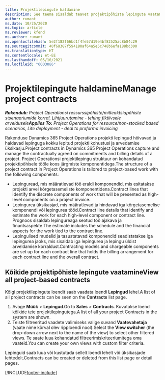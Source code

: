 ```yaml
---
title: Projektilepingute haldamine
description: See teema sisaldab teavet projektipõhiste lepingute vaatamise kohta.
author: rumant
ms.date: 10/26/2020
ms.topic: article
ms.reviewer: kfend
ms.author: rumant
ms.openlocfilehash: 5e2f182f66bd1f4fe57d19e4bf82525ac8b84c29
ms.sourcegitcommit: 40f68387f594180af64a5e5c748b6efa188bd300
ms.translationtype: HT
ms.contentlocale: et-EE
ms.lasthandoff: 05/10/2021
ms.locfileid: "6003086"
---
```

# <a name="manage-project-contracts"></a><span data-ttu-id="7fc63-103">Projektilepingute haldamine</span><span class="sxs-lookup"><span data-stu-id="7fc63-103">Manage project contracts</span></span>

<span data-ttu-id="7fc63-104">_**Rakendub:** Project Operationsi ressurssipõhiste/mitteaktsiapõhiste stsenaariumide korral,  Lihtjuurutamine - tehing fiktiivsele arveldusele_</span><span class="sxs-lookup"><span data-stu-id="7fc63-104">_**Applies To:** Project Operations for resource/non-stocked based scenarios, Lite deployment - deal to proforma invoicing_</span></span>

<span data-ttu-id="7fc63-105">Rakenduse Dynamics 365 Project Operations projekti lepingud hõivavad ja haldavad lepinguga kokku lepitud projekti kohustusi ja arvedamise üksikasju.</span><span class="sxs-lookup"><span data-stu-id="7fc63-105">Project contracts in Dynamics 365 Project Operations capture and manage the contractually agreed on commitments and billing details of a project.</span></span> <span data-ttu-id="7fc63-106">Project Operationsi projektilepingu struktuur on kohandatud projektipõhisele tööle koos järgmiste komponentidega.</span><span class="sxs-lookup"><span data-stu-id="7fc63-106">The structure of a project contract in Project Operations is tailored to project-based work with the following components:</span></span>

- <span data-ttu-id="7fc63-107">Lepinguread, mis määratlevad töö eraldi komponendid, mis esitatakse projekti arvel kõrgetasemeliste komponentidena.</span><span class="sxs-lookup"><span data-stu-id="7fc63-107">Contract lines that identify the discrete components of work that will be presented as high-level components on a project invoice.</span></span>
- <span data-ttu-id="7fc63-108">Lepingurea üksikasjad, mis määratlevad ja hindavad iga kõrgetasemelise komponendi või lepingurea tööd.</span><span class="sxs-lookup"><span data-stu-id="7fc63-108">Contract line details that identify and estimate the work for each high-level component or contract line.</span></span> <span data-ttu-id="7fc63-109">Prognoos sisaldab lepingureaga seotud töö ajakava ja finantsaspekte.</span><span class="sxs-lookup"><span data-stu-id="7fc63-109">The estimate includes the schedule and the financial aspects for the work tied to the contract line.</span></span>
- <span data-ttu-id="7fc63-110">Lepingulised mudelid ja tasustatavad komponendid seadistatakse iga lepingurea jaoks, mis sisaldab iga lepingurea ja lepingu üldist arveldamise korraldust.</span><span class="sxs-lookup"><span data-stu-id="7fc63-110">Contracting models and chargeable components are set up for each contract line that holds the billing arrangement for each contract line and the overall contract.</span></span>

## <a name="view-all-project-based-contracts"></a><span data-ttu-id="7fc63-111">Kõikide projektipõhiste lepingute vaatamine</span><span class="sxs-lookup"><span data-stu-id="7fc63-111">View all project-based contracts</span></span>

<span data-ttu-id="7fc63-112">Kõigi projektilepingute loendit saab vaadata loendi **Lepingud** lehel.</span><span class="sxs-lookup"><span data-stu-id="7fc63-112">A list of all project contracts can be seen on the **Contracts** list page.</span></span> 

1. <span data-ttu-id="7fc63-113">Avage **Müük** > **Lepingud**.</span><span class="sxs-lookup"><span data-stu-id="7fc63-113">Go to **Sales** > **Contracts**.</span></span> <span data-ttu-id="7fc63-114">Kuvatakse loend kõikide teie projektilepingutega.</span><span class="sxs-lookup"><span data-stu-id="7fc63-114">A list of all your project Contracts in the system are shown.</span></span> 
2. <span data-ttu-id="7fc63-115">Teiste filtreeritud vaadete valimiseks valige suvand **Vaatevahetaja** (vaate nime kõrval olev ripploendi nool).</span><span class="sxs-lookup"><span data-stu-id="7fc63-115">Select the **View switcher** (the drop-down arrow next to the name of the view) to select other filtered views.</span></span> <span data-ttu-id="7fc63-116">Te saate luua kohandatud filtreerimiskriteeriumitega oma vaateid.</span><span class="sxs-lookup"><span data-stu-id="7fc63-116">You can create your own views with custom filter criteria.</span></span>

<span data-ttu-id="7fc63-117">Lepinguid saab luua või kustutada sellelt loendi lehelt või üksikasjade lehtedelt.</span><span class="sxs-lookup"><span data-stu-id="7fc63-117">Contracts can be created or deleted from this list page or detail pages.</span></span>


[!INCLUDE[footer-include](../../includes/footer-banner.md)]